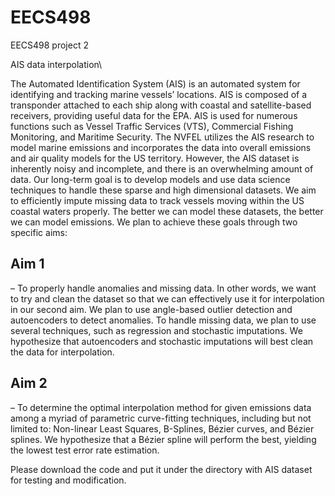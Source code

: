 # EECS498
EECS498 project 2 

AIS data interpolation\

The Automated Identification System (AIS) is an automated system for identifying and tracking marine vessels’ locations. AIS is composed of a transponder attached to each ship along with coastal and satellite-based receivers, providing useful data for the EPA. AIS is used for numerous functions such as Vessel Traffic Services (VTS), Commercial Fishing Monitoring, and Maritime Security. The NVFEL utilizes the AIS research to model marine emissions and incorporates the data into overall emissions and air quality models for the US territory. However, the AIS dataset is inherently noisy and incomplete, and there is an overwhelming amount of data.
Our long-term goal is to develop models and use data science techniques to handle these sparse and high dimensional datasets. We aim to efficiently impute missing data to track vessels moving within the US coastal waters properly. The better we can model these datasets, the better we can model emissions. We plan to achieve these goals through two specific aims:

## Aim 1 
– To properly handle anomalies and missing data. In other words, we want to try and clean the dataset so that we can effectively use it for interpolation in our second aim. We plan to use angle-based outlier detection and autoencoders to detect anomalies. To handle missing data, we plan to use several techniques, such as regression and stochastic imputations. We hypothesize that autoencoders and stochastic imputations will best clean the data for interpolation.

## Aim 2 
– To determine the optimal interpolation method for given emissions data among a myriad of parametric curve-fitting techniques, including but not limited to: Non-linear Least Squares, B-Splines, Bézier curves, and Bézier splines. We hypothesize that a Bézier spline will perform the best, yielding the lowest test error rate estimation.


Please download the code and put it under the directory with AIS dataset for testing and modification.

